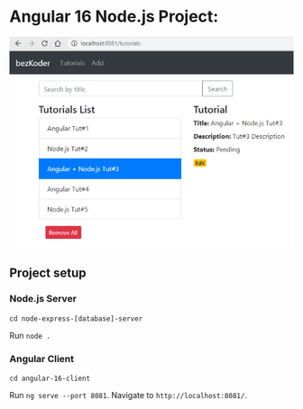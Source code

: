 # Angular 16 Node.js Project: 


![angular-node-js-project-example](angular-node-js-project-example.png)



## Project setup

### Node.js Server
```
cd node-express-[database]-server
```
Run `node .`

### Angular Client
```
cd angular-16-client
```
Run `ng serve --port 8081`. Navigate to `http://localhost:8081/`.
